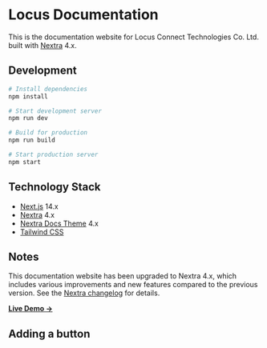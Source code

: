 # Locus Documentation

This is the documentation website for Locus Connect Technologies Co. Ltd. built with [Nextra](https://nextra.site) 4.x.

## Development

```bash
# Install dependencies
npm install

# Start development server
npm run dev

# Build for production
npm run build

# Start production server
npm start
```

## Technology Stack

- [Next.js](https://nextjs.org/) 14.x
- [Nextra](https://nextra.site) 4.x
- [Nextra Docs Theme](https://nextra.site/docs/docs-theme/start) 4.x
- [Tailwind CSS](https://tailwindcss.com/)

## Notes

This documentation website has been upgraded to Nextra 4.x, which includes various improvements and new features compared to the previous version. See the [Nextra changelog](https://github.com/shuding/nextra/blob/main/packages/nextra-theme-docs/CHANGELOG.md) for details.

[**Live Demo →**](https://docs.locusconnect.com)

## Adding a button

```